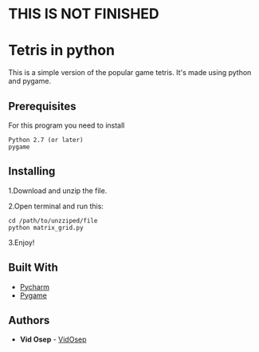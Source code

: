 # THIS IS NOT FINISHED



# Tetris in python

This is a simple version of the popular game tetris. It's made using python and pygame. 

## Prerequisites

For this program you need to install

```
Python 2.7 (or later)
pygame
```

## Installing

1.Download and unzip the file.

2.Open terminal and run this:
```
cd /path/to/unzziped/file
python matrix_grid.py
```
3.Enjoy!

## Built With

* [Pycharm](https://www.jetbrains.com/pycharm/)
* [Pygame](https://www.pygame.org)

## Authors

* **Vid Osep** - [VidOsep](https://github.com/VidOsep)

